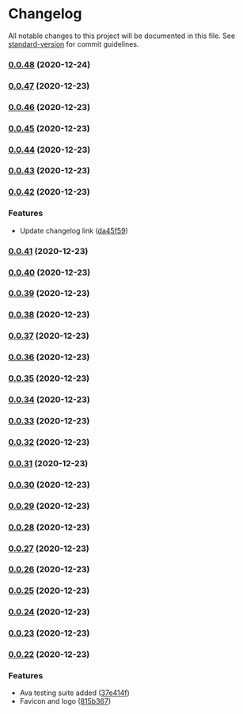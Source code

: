 # Changelog

All notable changes to this project will be documented in this file. See [standard-version](https://github.com/conventional-changelog/standard-version) for commit guidelines.

### [0.0.48](https://github.com/primitive-survival/toretto-css/compare/v0.0.47...v0.0.48) (2020-12-24)

### [0.0.47](https://github.com/primitive-survival/toretto-css/compare/v0.0.46...v0.0.47) (2020-12-23)

### [0.0.46](https://github.com/primitive-survival/toretto-css/compare/v0.0.45...v0.0.46) (2020-12-23)

### [0.0.45](https://github.com/primitive-survival/toretto-css/compare/v0.0.44...v0.0.45) (2020-12-23)

### [0.0.44](https://github.com/primitive-survival/toretto-css/compare/v0.0.43...v0.0.44) (2020-12-23)

### [0.0.43](https://github.com/primitive-survival/toretto-css/compare/v0.0.42...v0.0.43) (2020-12-23)

### [0.0.42](https://github.com/primitive-survival/toretto-css/compare/v0.0.41...v0.0.42) (2020-12-23)


### Features

* Update changelog link ([da45f59](https://github.com/primitive-survival/toretto-css/commit/da45f59afd839c34671d9600e8a2b30a6b6b93f4))

### [0.0.41](https://github.com/primitive-survival/toretto-css/compare/v0.0.40...v0.0.41) (2020-12-23)

### [0.0.40](https://github.com/primitive-survival/toretto-css/compare/v0.0.39...v0.0.40) (2020-12-23)

### [0.0.39](https://github.com/primitive-survival/toretto-css/compare/v0.0.38...v0.0.39) (2020-12-23)

### [0.0.38](https://github.com/primitive-survival/toretto-css/compare/v0.0.37...v0.0.38) (2020-12-23)

### [0.0.37](https://github.com/primitive-survival/toretto-css/compare/v0.0.36...v0.0.37) (2020-12-23)

### [0.0.36](https://github.com/primitive-survival/toretto-css/compare/v0.0.35...v0.0.36) (2020-12-23)

### [0.0.35](https://github.com/primitive-survival/toretto-css/compare/v0.0.34...v0.0.35) (2020-12-23)

### [0.0.34](https://github.com/primitive-survival/toretto-css/compare/v0.0.33...v0.0.34) (2020-12-23)

### [0.0.33](https://github.com/primitive-survival/toretto-css/compare/v0.0.32...v0.0.33) (2020-12-23)

### [0.0.32](https://github.com/primitive-survival/toretto-css/compare/v0.0.31...v0.0.32) (2020-12-23)

### [0.0.31](https://github.com/primitive-survival/toretto-css/compare/v0.0.30...v0.0.31) (2020-12-23)

### [0.0.30](https://github.com/primitive-survival/toretto-css/compare/v0.0.29...v0.0.30) (2020-12-23)

### [0.0.29](https://github.com/primitive-survival/toretto-css/compare/v0.0.28...v0.0.29) (2020-12-23)

### [0.0.28](https://github.com/primitive-survival/toretto-css/compare/v0.0.27...v0.0.28) (2020-12-23)

### [0.0.27](https://github.com/primitive-survival/toretto-css/compare/v0.0.26...v0.0.27) (2020-12-23)

### [0.0.26](https://github.com/primitive-survival/toretto-css/compare/v0.0.25...v0.0.26) (2020-12-23)

### [0.0.25](https://github.com/primitive-survival/toretto-css/compare/v0.0.24...v0.0.25) (2020-12-23)

### [0.0.24](https://github.com/primitive-survival/toretto-css/compare/v0.0.23...v0.0.24) (2020-12-23)

### [0.0.23](https://github.com/primitive-survival/toretto-css/compare/v0.0.22...v0.0.23) (2020-12-23)

### [0.0.22](https://github.com/primitive-survival/toretto-css/compare/v0.0.21...v0.0.22) (2020-12-23)


### Features

* Ava testing suite added ([37e414f](https://github.com/primitive-survival/toretto-css/commit/37e414fbccd759f46e99d8a168cbb5a29c35dee3))
* Favicon and logo ([815b367](https://github.com/primitive-survival/toretto-css/commit/815b3672f6115593aff997feb9cc1e64953bcc45))
